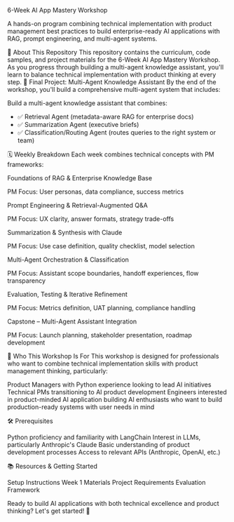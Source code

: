 6-Week AI App Mastery Workshop

A hands-on program combining technical implementation with product management best practices to build enterprise-ready AI applications with RAG, prompt engineering, and multi-agent systems.

🚀 About This Repository
This repository contains the curriculum, code samples, and project materials for the 6-Week AI App Mastery Workshop. As you progress through building a multi-agent knowledge assistant, you'll learn to balance technical implementation with product thinking at every step.
🎯 Final Project: Multi-Agent Knowledge Assistant
By the end of the workshop, you'll build a comprehensive multi-agent system that includes:

Build a multi-agent knowledge assistant that combines:
- ✅ Retrieval Agent (metadata-aware RAG for enterprise docs)
- ✅ Summarization Agent (executive briefs)
- ✅ Classification/Routing Agent (routes queries to the right system or team)


🗓️ Weekly Breakdown
Each week combines technical concepts with PM frameworks:

Foundations of RAG & Enterprise Knowledge Base

PM Focus: User personas, data compliance, success metrics


Prompt Engineering & Retrieval-Augmented Q&A

PM Focus: UX clarity, answer formats, strategy trade-offs


Summarization & Synthesis with Claude

PM Focus: Use case definition, quality checklist, model selection


Multi-Agent Orchestration & Classification

PM Focus: Assistant scope boundaries, handoff experiences, flow transparency


Evaluation, Testing & Iterative Refinement

PM Focus: Metrics definition, UAT planning, compliance handling


Capstone – Multi-Agent Assistant Integration

PM Focus: Launch planning, stakeholder presentation, roadmap development



🤝 Who This Workshop Is For
This workshop is designed for professionals who want to combine technical implementation skills with product management thinking, particularly:

Product Managers with Python experience looking to lead AI initiatives
Technical PMs transitioning to AI product development
Engineers interested in product-minded AI application building
AI enthusiasts who want to build production-ready systems with user needs in mind

🛠️ Prerequisites

Python proficiency and familiarity with LangChain
Interest in LLMs, particularly Anthropic's Claude
Basic understanding of product development processes
Access to relevant APIs (Anthropic, OpenAI, etc.)

📚 Resources & Getting Started

Setup Instructions
Week 1 Materials
Project Requirements
Evaluation Framework


Ready to build AI applications with both technical excellence and product thinking? Let's get started! 🚀
